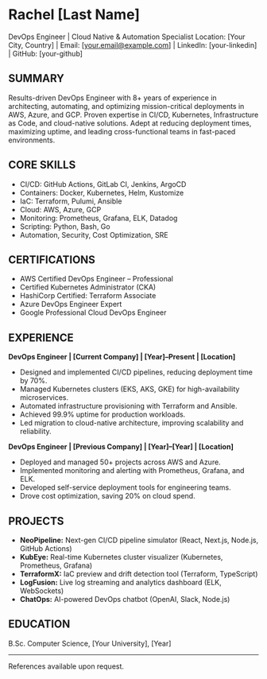 # Rachel [Last Name]
DevOps Engineer | Cloud Native & Automation Specialist
Location: [Your City, Country] | Email: [your.email@example.com] | LinkedIn: [your-linkedin] | GitHub: [your-github]

## SUMMARY
Results-driven DevOps Engineer with 8+ years of experience in architecting, automating, and optimizing mission-critical deployments in AWS, Azure, and GCP. Proven expertise in CI/CD, Kubernetes, Infrastructure as Code, and cloud-native solutions. Adept at reducing deployment times, maximizing uptime, and leading cross-functional teams in fast-paced environments.

## CORE SKILLS
- CI/CD: GitHub Actions, GitLab CI, Jenkins, ArgoCD
- Containers: Docker, Kubernetes, Helm, Kustomize
- IaC: Terraform, Pulumi, Ansible
- Cloud: AWS, Azure, GCP
- Monitoring: Prometheus, Grafana, ELK, Datadog
- Scripting: Python, Bash, Go
- Automation, Security, Cost Optimization, SRE

## CERTIFICATIONS
- AWS Certified DevOps Engineer – Professional
- Certified Kubernetes Administrator (CKA)
- HashiCorp Certified: Terraform Associate
- Azure DevOps Engineer Expert
- Google Professional Cloud DevOps Engineer

## EXPERIENCE
**DevOps Engineer | [Current Company] | [Year]–Present | [Location]**
- Designed and implemented CI/CD pipelines, reducing deployment time by 70%.
- Managed Kubernetes clusters (EKS, AKS, GKE) for high-availability microservices.
- Automated infrastructure provisioning with Terraform and Ansible.
- Achieved 99.9% uptime for production workloads.
- Led migration to cloud-native architecture, improving scalability and reliability.

**DevOps Engineer | [Previous Company] | [Year]–[Year] | [Location]**
- Deployed and managed 50+ projects across AWS and Azure.
- Implemented monitoring and alerting with Prometheus, Grafana, and ELK.
- Developed self-service deployment tools for engineering teams.
- Drove cost optimization, saving 20% on cloud spend.

## PROJECTS
- **NeoPipeline:** Next-gen CI/CD pipeline simulator (React, Next.js, Node.js, GitHub Actions)
- **KubEye:** Real-time Kubernetes cluster visualizer (Kubernetes, Prometheus, Grafana)
- **TerraformX:** IaC preview and drift detection tool (Terraform, TypeScript)
- **LogFusion:** Live log streaming and analytics dashboard (ELK, WebSockets)
- **ChatOps:** AI-powered DevOps chatbot (OpenAI, Slack, Node.js)

## EDUCATION
B.Sc. Computer Science, [Your University], [Year]

---

References available upon request. 
